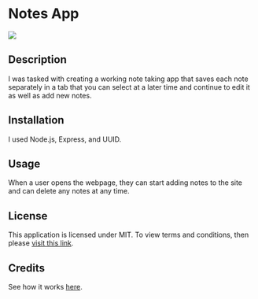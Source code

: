 # Notes App
![](https://img.shields.io/badge/license-MIT-brightgreen)

## Description

I was tasked with creating a working note taking app that saves each note separately in a tab that you can select at a later time and continue to edit it as well as add new notes.

## Installation

I used Node.js, Express, and UUID.

## Usage

When a user opens the webpage, they can start adding notes to the site and can delete any notes at any time.

## License
  
This application is licensed under MIT. To view terms and conditions, then please [visit this link](https://choosealicense.com/).

## Credits

See how it works [here](https://notes-app-jg2023.herokuapp.com/).